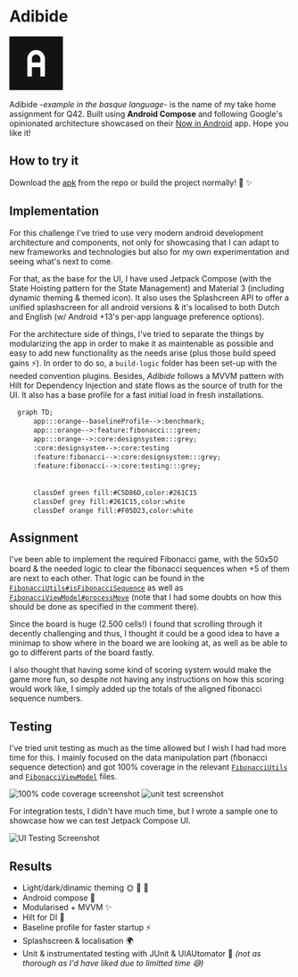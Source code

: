 # Adibide

<img src="./app/src/main/ic_launcher-playstore.png" alt="Adar App Icon" style="height:96px">

Adibide -_example in the basque language_- is the name of my take home assignment for Q42. Built
using __Android Compose__ and following Google's opinionated architecture showcased on their [Now in Android](https://github.com/android/nowinandroide) app. Hope you like it!

## How to try it

Download the [apk](./adibide_0.1.apk) from the repo or build the project normally! 🌱 ✨

## Implementation

For this challenge I've tried to use very modern android development architecture and components,
not only for showcasing that I can adapt to new frameworks and technologies but also for my own
experimentation and seeing what's next to come. 

For that, as the base for the UI, I have used Jetpack Compose (with the State Hoisting pattern for
the State Management) and Material 3 (including dynamic theming & themed icon). It also uses the Splashcreen API to offer a unified splashscreen for all android versions & it's localised to both Dutch and English (w/ Android +13's per-app language preference options).

For the architecture side of things, I've tried to separate the things by modularizing the app in order to make it as maintenable as possible and easy to add new functionality as the needs arise (plus those build speed gains ⚡️). In order to do so, a `build-logic` folder has been set-up with the needed convention plugins. Besides, _Adibide_ follows a MVVM pattern with Hilt for Dependency Injection and state flows as the source of truth for the UI. It also has a base profile for a fast initial load in fresh installations.

```mermaid
  graph TD;
      app:::orange--baselineProfile-->:benchmark;
      app:::orange-->:feature:fibonacci:::green;
      app:::orange-->:core:designsystem:::grey;
      :core:designsystem-->:core:testing
      :feature:fibonacci-->:core:designsystem:::grey;
      :feature:fibonacci-->:core:testing:::grey;


      classDef green fill:#C5D86D,color:#261C15
      classDef grey fill:#261C15,color:white
      classDef orange fill:#F05D23,color:white
```

## Assignment

I've been able to implement the required Fibonacci game, with the 50x50 board & the needed logic to clear the fibonacci sequences when +5 of them are next to each other. That logic can be found in the [`FibonacciUtils#isFibonacciSequence`](./feature/fibonacci/src/main/kotlin/xyz/izadi/adibide/feature/fibonacci/FibonacciUtils.kt) as well as [`FibonacciViewModel#processMove`](./feature/fibonacci/src/main/kotlin/xyz/izadi/adibide/feature/fibonacci/FibonacciViewModel.kt) (note that I had some doubts on how this should be done as specified in the comment there).

Since the board is huge (2.500 cells!) I found that scrolling through it decently challenging and thus, I thought it could be a good idea to have a minimap to show where in the board we are looking at, as well as be able to go to different parts of the board fastly.

I also thought that having some kind of scoring system would make the game more fun, so despite not having any instructions on how this scoring would work like, I simply added up the totals of the aligned fibonacci sequence numbers.

## Testing

I've tried unit testing as much as the time allowed but I wish I had had more time for this. I mainly focused on the data manipulation part (fibonacci sequence detection) and got 100% coverage in the relevant [`FibonacciUtils`](./feature/fibonacci/src/main/kotlin/xyz/izadi/adibide/feature/fibonacci/FibonacciUtils.kt) and [`FibonacciViewModel`](./feature/fibonacci/src/main/kotlin/xyz/izadi/adibide/feature/fibonacci/FibonacciViewModel.kt) files.

<img src="https://i.imgur.com/ercLAfb.png" alt="100% code coverage screenshot">
<img src="https://i.imgur.com/xx0gBEP.png" alt="unit test screenshot">

For integration tests, I didn't have much time, but I wrote a sample one to showcase how we can test Jetpack Compose UI.

<img src="https://i.imgur.com/2ypNTWT.png" alt="UI Testing Screenshot">


## Results

- Light/dark/dinamic theming 🌞 🌚 🌈
- Android compose 🤖
- Modularised + MVVM ✨
- Hilt for DI 💉
- Baseline profile for faster startup ⚡️
- Splashscreen & localisation 🌍
- Unit & instrumentated testing with JUnit & UIAUtomator 🧪 *(not as thorough as I'd have liked due to limitted time 😅)*
